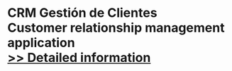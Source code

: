 # CRM Gestión de Clientes<br />Customer relationship management application<br />[>> Detailed information](https://secure.shareit.com/shareit/product.html?productid=300187626&affiliateid=200057808)